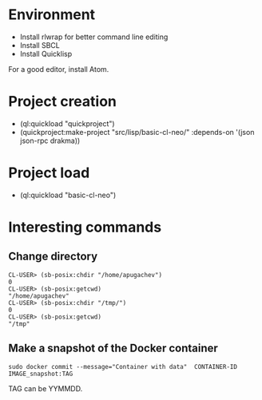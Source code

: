 # Environment

  * Install rlwrap for better command line editing
  * Install SBCL
  * Install Quicklisp

For a good editor, install Atom.

# Project creation

  * (ql:quickload "quickproject")
  * (quickproject:make-project "src/lisp/basic-cl-neo/" :depends-on '(json json-rpc drakma))

# Project load

 * (ql:quickload "basic-cl-neo")

# Interesting commands

## Change directory

```
CL-USER> (sb-posix:chdir "/home/apugachev")
0
CL-USER> (sb-posix:getcwd)
"/home/apugachev"
CL-USER> (sb-posix:chdir "/tmp/")
0
CL-USER> (sb-posix:getcwd)
"/tmp"
```

## Make a snapshot of the Docker container

```
sudo docker commit --message="Container with data"  CONTAINER-ID IMAGE_snapshot:TAG
```

TAG can be YYMMDD.
